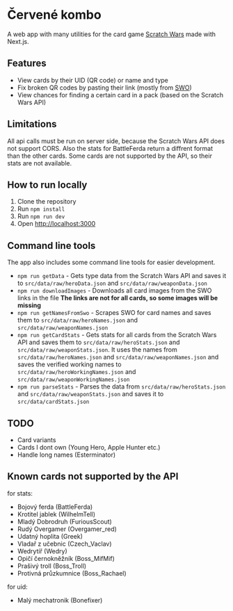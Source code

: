 # Červené kombo
A web app with many utilities for the card game [Scratch Wars](https://www.scratchwars.cz/) made with Next.js.

## Features
- View cards by their UID (QR code) or name and type
- Fix broken QR codes by pasting their link (mostly from [SWO](https://scratchwars-online.cz))
- View chances for finding a certain card in a pack (based on the Scratch Wars API)

## Limitations
All api calls must be run on server side, because the Scratch Wars API does not support CORS. Also the stats for BattleFerda return a diffrent format than the other cards. Some cards are not supported by the API, so their stats are not available.

## How to run locally
1. Clone the repository
2. Run `npm install`
3. Run `npm run dev`
4. Open [http://localhost:3000](http://localhost:3000)

## Command line tools
The app also includes some command line tools for easier development.
- `npm run getData` - Gets type data from the Scratch Wars API and saves it to `src/data/raw/heroData.json` and `src/data/raw/weaponData.json`
- `npm run downloadImages` - Downloads all card images from the SWO links in the file **The links are not for all cards, so some images will be missing**
- `npm run getNamesFromSwo` - Scrapes SWO for card names and saves them to `src/data/raw/heroNames.json` and `src/data/raw/weaponNames.json`
- `npm run getCardStats` - Gets stats for all cards from the Scratch Wars API and saves them to `src/data/raw/heroStats.json` and `src/data/raw/weaponStats.json`. It uses the names from `src/data/raw/heroNames.json` and `src/data/raw/weaponNames.json` and saves the verified working names to `src/data/raw/heroWorkingNames.json` and `src/data/raw/weaponWorkingNames.json`
- `npm run parseStats` - Parses the data from `src/data/raw/heroStats.json` and `src/data/raw/weaponStats.json` and saves it to `src/data/cardStats.json`

## TODO
- Card variants
- Cards I dont own (Young Hero, Apple Hunter etc.)
- Handle long names (Esterminator)

## Known cards not supported by the API
for stats:
- Bojový ferda (BattleFerda)
- Krotitel jablek (WilhelmTell)
- Mladý Dobrodruh (FuriousScout)
- Rudý Overgamer (Overgamer_red)
- Udatný hoplita (Greek)
- Vladař z učebnic (Czech_Vaclav)
- Wedrytíř (Wedry)
- Opičí černokněžník (Boss_MifMif)
- Prašivý troll (Boss_Troll)
- Protivná průzkumnice (Boss_Rachael)

for uid:
- Malý mechatronik (Bonefixer)